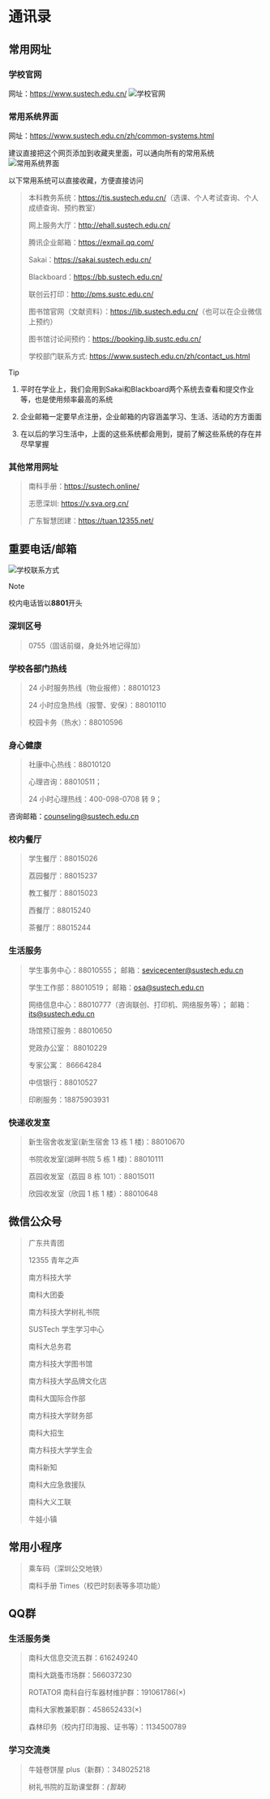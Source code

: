 # 通讯录
## 常用网址
### 学校官网
网址：<https://www.sustech.edu.cn/>
![学校官网](../../res/img/addressBook/SUSTech.png)

### 常用系统界面 
网址：https://www.sustech.edu.cn/zh/common-systems.html

建议直接把这个网页添加到收藏夹里面，可以通向所有的常用系统
![常用系统界面](../../res/img/addressBook/commonSys.jpeg)

以下常用系统可以直接收藏，方便直接访问
> 本科教务系统：<https://tis.sustech.edu.cn/>（选课、个人考试查询、个人成绩查询、预约教室）
>
> 网上服务大厅：<http://ehall.sustech.edu.cn/>
>
> 腾讯企业邮箱：https://exmail.qq.com/
>
> Sakai：https://sakai.sustech.edu.cn/
>
> Blackboard：https://bb.sustech.edu.cn/
>
> 联创云打印：http://pms.sustc.edu.cn/
>
> 图书馆官网（文献资料）：<https://lib.sustech.edu.cn/>（也可以在企业微信上预约）
>
> 图书馆讨论间预约：<https://booking.lib.sustc.edu.cn/>
>
> 学校部门联系方式: <https://www.sustech.edu.cn/zh/contact_us.html>

> [!TIP]
> 1. 平时在学业上，我们会用到Sakai和Blackboard两个系统去查看和提交作业等，也是使用频率最高的系统
> 
> 2. 企业邮箱一定要早点注册，企业邮箱的内容涵盖学习、生活、活动的方方面面
> 
> 3. 在以后的学习生活中，上面的这些系统都会用到，提前了解这些系统的存在并尽早掌握

### 其他常用网址
> 南科手册：https://sustech.online/
>
> 志愿深圳: <https://v.sva.org.cn/>
>
> 广东智慧团建：https://tuan.12355.net/


## 重要电话/邮箱
![学校联系方式](../../res/img/addressBook/SUSTechContactInfo.png)
> [!NOTE]
> 校内电话皆以**8801**开头

### 深圳区号
> 0755（固话前缀，身处外地记得加）

### 学校各部门热线
> 24 小时服务热线（物业报修）：88010123
> 
> 24 小时应急热线（报警、安保）：88010110
> 
> 校园卡务（热水）：88010596

### 身心健康
> 社康中心热线：88010120  
>
> 心理咨询：88010511；  
>
> 24 小时心理热线：400-098-0708 转 9；

咨询邮箱：<counseling@sustech.edu.cn>

### 校内餐厅 
> 学生餐厅：88015026  
>
> 荔园餐厅：88015237  
>
> 教工餐厅：88015023  
>
> 西餐厅：88015240  
>
> 茶餐厅：88015244

### 生活服务
> 学生事务中心：88010555；
> 邮箱：<sevicecenter@sustech.edu.cn>
>
> 学生工作部：88010519；
> 邮箱：<osa@sustech.edu.cn>
>
> 网络信息中心：88010777（咨询联创、打印机、网络服务等）；
> 邮箱：<its@sustech.edu.cn>  
> 
> 场馆预订服务：88010650  
> 
> 党政办公室： 88010229  
> 
> 专家公寓： 86664284  
> 
> 中信银行：88010527  
> 
> 印刷服务：18875903931

### 快递收发室
> 新生宿舍收发室(新生宿舍 13 栋 1 楼)：88010670
>
> 书院收发室(湖畔书院 5 栋 1 楼)：88010111
>
> 荔园收发室（荔园 8 栋 101）：88015011
>
> 欣园收发室（欣园 1 栋 1 楼）：88010648


## 微信公众号
> 广东共青团
>
> 12355 青年之声
>
> 南方科技大学
>
> 南科大团委
>
> 南方科技大学树礼书院
>
> SUSTech 学生学习中心
>
> 南科大总务君
>
> 南方科技大学图书馆
>
> 南方科技大学品牌文化店
>
> 南科大国际合作部
>
> 南方科技大学财务部
>
> 南科大招生
>
> 南方科技大学学生会
>
> 南科新知
>
> 南科大应急救援队
>
> 南科大义工联
>
> 牛娃小镇


## 常用小程序
> 乘车码（深圳公交地铁）
>
> 南科手册 Times（校巴时刻表等多项功能）


## QQ群
### 生活服务类
> 南科大信息交流五群：616249240
>
> 南科大跳蚤市场群：566037230
> 
> ROTATOЯ 南科自行车器材维护群：191061786(×)
>
> 南科大家教兼职群：458652433(×)
>
> 森林印务（校内打印海报、证书等）：1134500789

### 学习交流类
> 牛娃卷饼屋 plus（新群）：348025218
> 
> 树礼书院的互助课堂群：*(暂缺)*